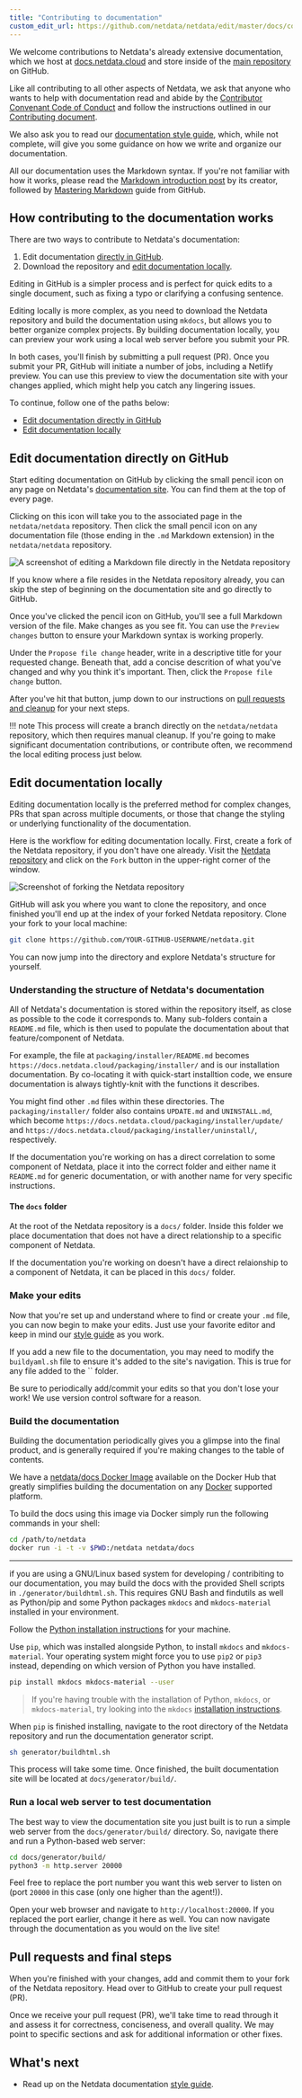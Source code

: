 ```yaml
---
title: "Contributing to documentation"
custom_edit_url: https://github.com/netdata/netdata/edit/master/docs/contributing/contributing-documentation.md
---
```




We welcome contributions to Netdata's already extensive documentation, which we host at
[docs.netdata.cloud](https://docs.netdata.cloud/) and store inside of the [main
repository](https://github.com/netdata/netdata) on GitHub.

Like all contributing to all other aspects of Netdata, we ask that anyone who wants to help with documentation read and
abide by the [Contributor Convenant Code of Conduct](/docs/agent/code_of_conduct) and follow the
instructions outlined in our [Contributing document](/docs/agent/contributing).

We also ask you to read our [documentation style guide](/docs/agent/contributing/style-guide), which, while not complete, will give you some
guidance on how we write and organize our documentation.

All our documentation uses the Markdown syntax. If you're not familiar with how it works, please read the [Markdown
introduction post](https://daringfireball.net/projects/markdown/) by its creator, followed by [Mastering
Markdown](https://guides.github.com/features/mastering-markdown/) guide from GitHub.

## How contributing to the documentation works

There are two ways to contribute to Netdata's documentation: 

1.  Edit documentation [directly in GitHub](#edit-documentation-directly-on-github).
2.  Download the repository and [edit documentation locally](#edit-documentation-locally).

Editing in GitHub is a simpler process and is perfect for quick edits to a single document, such as fixing a typo or
clarifying a confusing sentence.

Editing locally is more complex, as you need to download the Netdata repository and build the documentation using
`mkdocs`, but allows you to better organize complex projects. By building documentation locally, you can preview your
work using a local web server before you submit your PR.

In both cases, you'll finish by submitting a pull request (PR). Once you submit your PR, GitHub will initiate a number
of jobs, including a Netlify preview. You can use this preview to view the documentation site with your changes applied,
which might help you catch any lingering issues.

To continue, follow one of the paths below:

-   [Edit documentation directly in GitHub](#edit-documentation-directly-on-github)
-   [Edit documentation locally](#edit-documentation-locally)

## Edit documentation directly on GitHub

Start editing documentation on GitHub by clicking the small pencil icon on any page on Netdata's [documentation
site](https://docs.netdata.cloud/). You can find them at the top of every page.

Clicking on this icon will take you to the associated page in the `netdata/netdata` repository. Then click the small
pencil icon on any documentation file (those ending in the `.md` Markdown extension) in the `netdata/netdata`
repository.

![A screenshot of editing a Markdown file directly in the Netdata
repository](https://user-images.githubusercontent.com/1153921/59637188-10426d00-910a-11e9-99f2-ec564d6fb7d5.png)

If you know where a file resides in the Netdata repository already, you can skip the step of beginning on the
documentation site and go directly to GitHub.

Once you've clicked the pencil icon on GitHub, you'll see a full Markdown version of the file. Make changes as you see
fit. You can use the `Preview changes` button to ensure your Markdown syntax is working properly.

Under the `Propose file change` header, write in a descriptive title for your requested change. Beneath that, add a
concise descrition of what you've changed and why you think it's important. Then, click the `Propose file change`
button. 

After you've hit that button, jump down to our instructions on [pull requests and
cleanup](#pull-requests-and-final-steps) for your next steps. 

!!! note This process will create a branch directly on the `netdata/netdata` repository, which then requires manual
    cleanup. If you're going to make significant documentation contributions, or contribute often, we recommend the
    local editing process just below.

## Edit documentation locally

Editing documentation locally is the preferred method for complex changes, PRs that span across multiple documents, or
those that change the styling or underlying functionality of the documentation.

Here is the workflow for editing documentation locally. First, create a fork of the Netdata repository, if you don't
have one already. Visit the [Netdata repository](https://github.com/netdata/netdata) and click on the `Fork` button in
the upper-right corner of the window.

![Screenshot of forking the Netdata
repository](https://user-images.githubusercontent.com/1153921/59873572-25f5a380-9351-11e9-92a4-a681fe4a2ed9.png)

GitHub will ask you where you want to clone the repository, and once finished you'll end up at the index of your forked
Netdata repository. Clone your fork to your local machine:

```bash
git clone https://github.com/YOUR-GITHUB-USERNAME/netdata.git
```

You can now jump into the directory and explore Netdata's structure for yourself.

### Understanding the structure of Netdata's documentation

All of Netdata's documentation is stored within the repository itself, as close as possible to the code it corresponds
to. Many sub-folders contain a `README.md` file, which is then used to populate the documentation about that
feature/component of Netdata.

For example, the file at `packaging/installer/README.md` becomes `https://docs.netdata.cloud/packaging/installer/` and
is our installation documentation. By co-locating it with quick-start installtion code, we ensure documentation is
always tightly-knit with the functions it describes.

You might find other `.md` files within these directories. The `packaging/installer/` folder also contains `UPDATE.md`
and `UNINSTALL.md`, which become `https://docs.netdata.cloud/packaging/installer/update/` and
`https://docs.netdata.cloud/packaging/installer/uninstall/`, respectively.

If the documentation you're working on has a direct correlation to some component of Netdata, place it into the correct
folder and either name it `README.md` for generic documentation, or with another name for very specific instructions.

#### The `docs` folder

At the root of the Netdata repository is a `docs/` folder. Inside this folder we place documentation that does not have
a direct relationship to a specific component of Netdata.

If the documentation you're working on doesn't have a direct relaionship to a component of Netdata, it can be placed in
this `docs/` folder.

### Make your edits

Now that you're set up and understand where to find or create your `.md` file, you can now begin to make your edits.
Just use your favorite editor and keep in mind our [style guide](/docs/agent/contributing/style-guide) as you work.

If you add a new file to the documentation, you may need to modify the `buildyaml.sh` file to ensure it's added to the
site's navigation. This is true for any file added to the `` folder.

Be sure to periodically add/commit your edits so that you don't lose your work! We use version control software for a
reason.

### Build the documentation

Building the documentation periodically gives you a glimpse into the final product, and is generally required if you're
making changes to the table of contents.

We have a [netdata/docs Docker Image](https://hub.docker.com/r/netdata/os-test) available on the Docker Hub
that greatly simplifies building the documentation on any [Docker](https://www.docker.com) supported platform.

To build the docs using this image via Docker simply run the following commands in your shell:

```bash
cd /path/to/netdata
docker run -i -t -v $PWD:/netdata netdata/docs
```

----

if you are using a GNU/Linux based system for developing / contribiting to our documentation, you may build the
docs with the provided Shell scripts in `./generator/buildhtml.sh`. This requires GNU Bash and findutils
as well as Python/pip and some Python packages `mkdocs` and `mkdocs-material` installed in your environment.

Follow the [Python installation instructions](https://www.python.org/downloads/) for your machine.

Use `pip`, which was installed alongside Python, to install `mkdocs` and `mkdocs-material`. Your operating system might
force you to use `pip2` or `pip3` instead, depending on which version of Python you have installed.

```bash
pip install mkdocs mkdocs-material --user
```

> If you're having trouble with the installation of Python, `mkdocs`, or `mkdocs-material`, try looking into the
> `mkdocs` [installation instructions](https://squidfunk.github.io/mkdocs-material/getting-started/#installation).

When `pip` is finished installing, navigate to the root directory of the Netdata repository and run the documentation
generator script.

```bash
sh generator/buildhtml.sh
```

This process will take some time. Once finished, the built documentation site will be located at
`docs/generator/build/`.

### Run a local web server to test documentation

The best way to view the documentation site you just built is to run a simple web server from the
`docs/generator/build/` directory. So, navigate there and run a Python-based web server:

```sh
cd docs/generator/build/
python3 -m http.server 20000
```

Feel free to replace the port number you want this web server to listen on (port `20000` in this case (only one higher
than the agent!)).

Open your web browser and navigate to `http://localhost:20000`. If you replaced the port earlier, change it here as
well. You can now navigate through the documentation as you would on the live site!

## Pull requests and final steps

When you're finished with your changes, add and commit them to your fork of the Netdata repository. Head over to GitHub
to create your pull request (PR).

Once we receive your pull request (PR), we'll take time to read through it and assess it for correctness, conciseness,
and overall quality. We may point to specific sections and ask for additional information or other fixes.

## What's next

-   Read up on the Netdata documentation [style guide](/docs/agent/contributing/style-guide).


